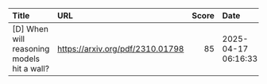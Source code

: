 | Title                                      | URL                              |   Score | Date                |
|:-------------------------------------------|:---------------------------------|--------:|:--------------------|
| [D] When will reasoning models hit a wall? | https://arxiv.org/pdf/2310.01798 |      85 | 2025-04-17 06:16:33 |